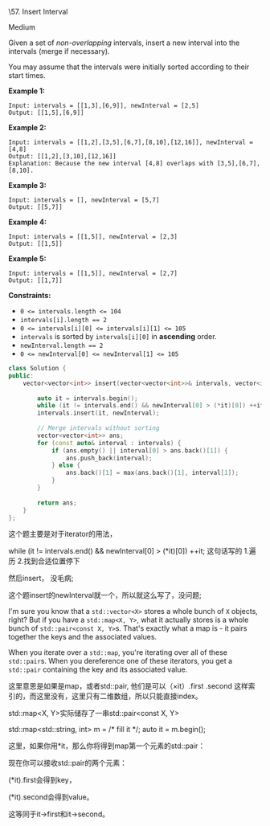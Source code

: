 \57. Insert Interval

Medium

Given a set of *non-overlapping* intervals, insert a new interval into the intervals (merge if necessary).

You may assume that the intervals were initially sorted according to their start times.

 

**Example 1:**

```
Input: intervals = [[1,3],[6,9]], newInterval = [2,5]
Output: [[1,5],[6,9]]
```

**Example 2:**

```
Input: intervals = [[1,2],[3,5],[6,7],[8,10],[12,16]], newInterval = [4,8]
Output: [[1,2],[3,10],[12,16]]
Explanation: Because the new interval [4,8] overlaps with [3,5],[6,7],[8,10].
```

**Example 3:**

```
Input: intervals = [], newInterval = [5,7]
Output: [[5,7]]
```

**Example 4:**

```
Input: intervals = [[1,5]], newInterval = [2,3]
Output: [[1,5]]
```

**Example 5:**

```
Input: intervals = [[1,5]], newInterval = [2,7]
Output: [[1,7]]
```

 

**Constraints:**

- `0 <= intervals.length <= 104`
- `intervals[i].length == 2`
- `0 <= intervals[i][0] <= intervals[i][1] <= 105`
- `intervals` is sorted by `intervals[i][0]` in **ascending** order.
- `newInterval.length == 2`
- `0 <= newInterval[0] <= newInterval[1] <= 105`



```c++
class Solution {
public:
    vector<vector<int>> insert(vector<vector<int>>& intervals, vector<int>& newInterval) {
   
        auto it = intervals.begin();
        while (it != intervals.end() && newInterval[0] > (*it)[0]) ++it;//这里一定要注意，×it传的是值，对他索引时要带括号;
        intervals.insert(it, newInterval);
        
        // Merge intervals without sorting
        vector<vector<int>> ans;        
        for (const auto& interval : intervals) {
            if (ans.empty() || interval[0] > ans.back()[1]) {
                ans.push_back(interval);
            } else {
                ans.back()[1] = max(ans.back()[1], interval[1]);
            }
        }
        
        return ans;
    }
};

```



这个题主要是对于iterator的用法，

 while (it != intervals.end() && newInterval[0] > (*it)[0]) ++it; 这句话写的 1.遍历 2.找到合适位置停下

然后insert， 没毛病;

这个题insert的newInterval就一个，所以就这么写了，没问题;



I'm sure you know that a `std::vector<X>` stores a whole bunch of `X` objects, right? But if you have a `std::map<X, Y>`, what it actually stores is a whole bunch of `std::pair<const X, Y>`s. That's exactly what a map is - it pairs together the keys and the associated values.

When you iterate over a `std::map`, you're iterating over all of these `std::pair`s. When you dereference one of these iterators, you get a `std::pair` containing the key and its associated value.

这里意思是如果是map，或者std::pair, 他们是可以（×it）.first .second 这样索引的，而这里没有，这里只有二维数组，所以只能直接index。

std::map<X, Y>实际储存了一串std::pair<const X, Y>

std::map<std::string, int> m = /* fill it */;
 auto it = m.begin();

这里，如果你用*it，那么你将得到map第一个元素的std::pair：

现在你可以接收std::pair的两个元素：

(*it).first会得到key，

(*it).second会得到value。

这等同于it->first和it->second。